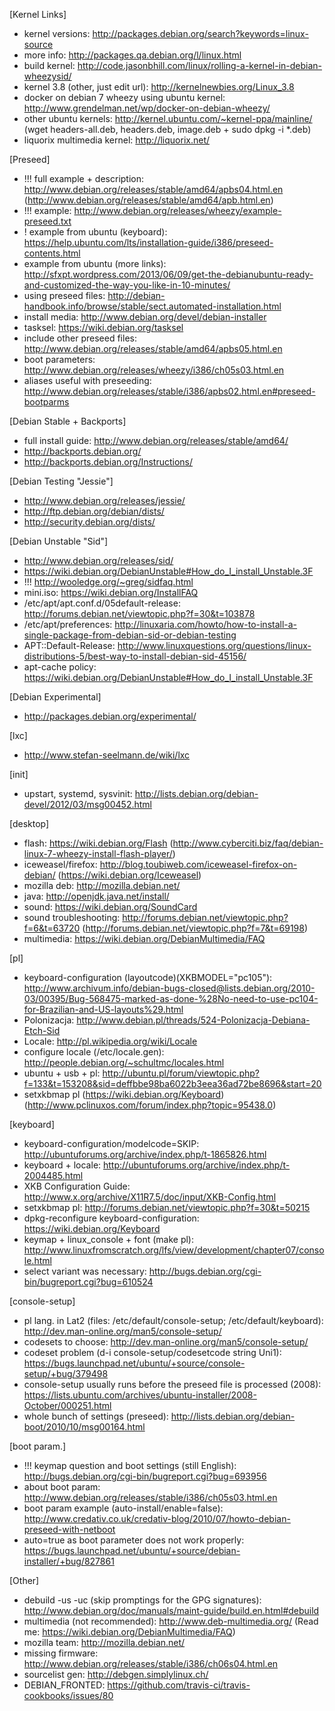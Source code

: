 [Kernel Links]
 - kernel versions: http://packages.debian.org/search?keywords=linux-source
 - more info: http://packages.qa.debian.org/l/linux.html
 - build kernel: http://code.jasonbhill.com/linux/rolling-a-kernel-in-debian-wheezysid/
 - kernel 3.8 (other, just edit url): http://kernelnewbies.org/Linux_3.8
 - docker on debian 7 wheezy using ubuntu kernel: http://www.grendelman.net/wp/docker-on-debian-wheezy/
 - other ubuntu kernels: http://kernel.ubuntu.com/~kernel-ppa/mainline/  (wget headers-all.deb, headers.deb, image.deb + sudo dpkg -i *.deb)
 - liquorix multimedia kernel: http://liquorix.net/

[Preseed]
 - !!! full example + description: http://www.debian.org/releases/stable/amd64/apbs04.html.en (http://www.debian.org/releases/stable/amd64/apb.html.en)
 - !!! example: http://www.debian.org/releases/wheezy/example-preseed.txt
 - ! example from ubuntu (keyboard): https://help.ubuntu.com/lts/installation-guide/i386/preseed-contents.html
 - example from ubuntu (more links): http://sfxpt.wordpress.com/2013/06/09/get-the-debianubuntu-ready-and-customized-the-way-you-like-in-10-minutes/
 - using preseed files: http://debian-handbook.info/browse/stable/sect.automated-installation.html
 - install media: http://www.debian.org/devel/debian-installer
 - tasksel: https://wiki.debian.org/tasksel
 - include other preseed files: http://www.debian.org/releases/stable/amd64/apbs05.html.en
 - boot parameters: http://www.debian.org/releases/wheezy/i386/ch05s03.html.en
 - aliases useful with preseeding: http://www.debian.org/releases/stable/i386/apbs02.html.en#preseed-bootparms

[Debian Stable + Backports]
 - full install guide: http://www.debian.org/releases/stable/amd64/
 - http://backports.debian.org/
 - http://backports.debian.org/Instructions/

[Debian Testing "Jessie"]
 - http://www.debian.org/releases/jessie/
 - http://ftp.debian.org/debian/dists/
 - http://security.debian.org/dists/

[Debian Unstable "Sid"]
 - http://www.debian.org/releases/sid/
 - https://wiki.debian.org/DebianUnstable#How_do_I_install_Unstable.3F
 - !!! http://wooledge.org/~greg/sidfaq.html
 - mini.iso: https://wiki.debian.org/InstallFAQ
 - /etc/apt/apt.conf.d/05default-release: http://forums.debian.net/viewtopic.php?f=30&t=103878
 - /etc/apt/preferences: http://linuxaria.com/howto/how-to-install-a-single-package-from-debian-sid-or-debian-testing
 - APT::Default-Release: http://www.linuxquestions.org/questions/linux-distributions-5/best-way-to-install-debian-sid-45156/
 - apt-cache policy: https://wiki.debian.org/DebianUnstable#How_do_I_install_Unstable.3F

[Debian Experimental]
 - http://packages.debian.org/experimental/

[lxc]
 - http://www.stefan-seelmann.de/wiki/lxc

[init]
 - upstart, systemd, sysvinit: http://lists.debian.org/debian-devel/2012/03/msg00452.html

[desktop]
 - flash: https://wiki.debian.org/Flash (http://www.cyberciti.biz/faq/debian-linux-7-wheezy-install-flash-player/)
 - iceweasel/firefox: http://blog.toubiweb.com/iceweasel-firefox-on-debian/ (https://wiki.debian.org/Iceweasel)
 - mozilla deb: http://mozilla.debian.net/
 - java: http://openjdk.java.net/install/
 - sound: https://wiki.debian.org/SoundCard
 - sound troubleshooting: http://forums.debian.net/viewtopic.php?f=6&t=63720 (http://forums.debian.net/viewtopic.php?f=7&t=69198)
 - multimedia: https://wiki.debian.org/DebianMultimedia/FAQ

[pl]
 - keyboard-configuration (layoutcode)(XKBMODEL="pc105"): http://www.archivum.info/debian-bugs-closed@lists.debian.org/2010-03/00395/Bug-568475-marked-as-done-%28No-need-to-use-pc104-for-Brazilian-and-US-layouts%29.html
 - Polonizacja: http://www.debian.pl/threads/524-Polonizacja-Debiana-Etch-Sid
 - Locale: http://pl.wikipedia.org/wiki/Locale
 - configure locale (/etc/locale.gen): http://people.debian.org/~schultmc/locales.html
 - ubuntu + usb + pl: http://ubuntu.pl/forum/viewtopic.php?f=133&t=153208&sid=deffbbe98ba6022b3eea36ad72be8696&start=20
 - setxkbmap pl (https://wiki.debian.org/Keyboard) (http://www.pclinuxos.com/forum/index.php?topic=95438.0)

[keyboard]
 - keyboard-configuration/modelcode=SKIP: http://ubuntuforums.org/archive/index.php/t-1865826.html
 - keyboard + locale: http://ubuntuforums.org/archive/index.php/t-2004485.html
 - XKB Configuration Guide: http://www.x.org/archive/X11R7.5/doc/input/XKB-Config.html
 - setxkbmap pl: http://forums.debian.net/viewtopic.php?f=30&t=50215
 - dpkg-reconfigure keyboard-configuration: https://wiki.debian.org/Keyboard
 - keymap + linux_console + font (make pl): http://www.linuxfromscratch.org/lfs/view/development/chapter07/console.html
 - select variant was necessary:  http://bugs.debian.org/cgi-bin/bugreport.cgi?bug=610524

[console-setup]
 - pl lang. in Lat2 (files: /etc/default/console-setup; /etc/default/keyboard): http://dev.man-online.org/man5/console-setup/
 - codesets to choose: http://dev.man-online.org/man5/console-setup/
 - codeset problem (d-i console-setup/codesetcode string Uni1): https://bugs.launchpad.net/ubuntu/+source/console-setup/+bug/379498
 - console-setup usually runs before the preseed file is processed (2008): https://lists.ubuntu.com/archives/ubuntu-installer/2008-October/000251.html
 - whole bunch of settings (preseed): http://lists.debian.org/debian-boot/2010/10/msg00164.html

[boot param.]
 - !!! keymap question and boot settings (still English): http://bugs.debian.org/cgi-bin/bugreport.cgi?bug=693956
 - about boot param: http://www.debian.org/releases/stable/i386/ch05s03.html.en
 - boot param example (auto-install/enable=false): http://www.credativ.co.uk/credativ-blog/2010/07/howto-debian-preseed-with-netboot
 - auto=true as boot parameter does not work properly: https://bugs.launchpad.net/ubuntu/+source/debian-installer/+bug/827861

[Other]
 - debuild -us -uc (skip promptings for the GPG signatures): http://www.debian.org/doc/manuals/maint-guide/build.en.html#debuild
 - multimedia (not recommended): http://www.deb-multimedia.org/ (Read me: https://wiki.debian.org/DebianMultimedia/FAQ)
 - mozilla team: http://mozilla.debian.net/
 - missing firmware: http://www.debian.org/releases/stable/i386/ch06s04.html.en
 - sourcelist gen: http://debgen.simplylinux.ch/
 - DEBIAN_FRONTED: https://github.com/travis-ci/travis-cookbooks/issues/80
